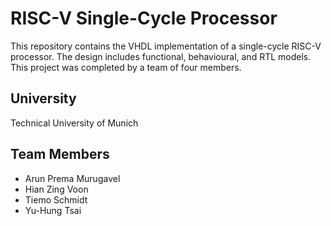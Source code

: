 # RISC-V Single-Cycle Processor

This repository contains the VHDL implementation of a single-cycle RISC-V processor. The design includes functional, behavioural, and RTL models. This project was completed by a team of four members.

## University
Technical University of Munich

## Team Members

- Arun Prema Murugavel
- Hian Zing Voon
- Tiemo Schmidt
- Yu-Hung Tsai

